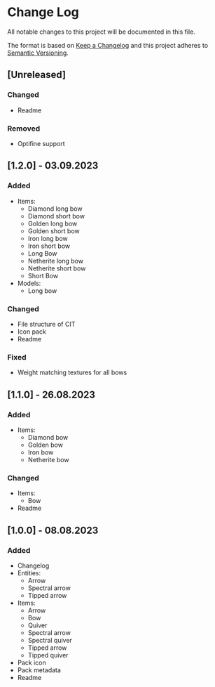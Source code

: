 # Change Log

All notable changes to this project will be documented in this file.
 
The format is based on [Keep a Changelog](http://keepachangelog.com/)
and this project adheres to [Semantic Versioning](http://semver.org/).

## [Unreleased]

### Changed

- Readme

### Removed

- Optifine support

## [1.2.0] - 03.09.2023

### Added

- Items:
    - Diamond long bow
    - Diamond short bow
    - Golden long bow
    - Golden short bow
    - Iron long bow
    - Iron short bow
    - Long Bow
    - Netherite long bow
    - Netherite short bow
    - Short Bow
- Models:
    - Long bow

### Changed

- File structure of CIT
- Icon pack
- Readme

### Fixed

- Weight matching textures for all bows

## [1.1.0] - 26.08.2023

### Added

- Items:
    - Diamond bow
    - Golden bow
    - Iron bow
    - Netherite bow

### Changed

- Items:
    - Bow
- Readme

## [1.0.0] - 08.08.2023

### Added

- Changelog
- Entities:
    - Arrow
    - Spectral arrow
    - Tipped arrow
- Items:
    - Arrow
    - Bow
    - Quiver
    - Spectral arrow
    - Spectral quiver
    - Tipped arrow
    - Tipped quiver
- Pack icon
- Pack metadata
- Readme
